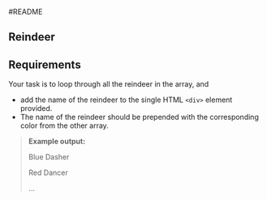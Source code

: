 #README

## Reindeer


## Requirements


Your task is to loop through all the reindeer in the array, and 
- add the name of the reindeer to the single HTML `<div>` element provided. 
- The name of the reindeer should be prepended with the corresponding color from the other array.

> **Example output:**  
>  
> Blue Dasher  
>  
> Red Dancer  
>  
> ...



